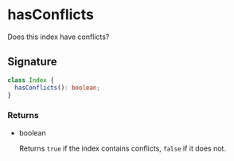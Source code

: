 # hasConflicts

Does this index have conflicts?

## Signature

```ts
class Index {
  hasConflicts(): boolean;
}
```

### Returns

<ul class="param-ul">
  <li class="param-li param-li-root">
    <span class="param-type">boolean</span>
    <br>
    <p class="param-description">Returns  <code>true</code>  if the index contains conflicts,  <code>false</code>  if it does not.</p>
  </li>
</ul>
